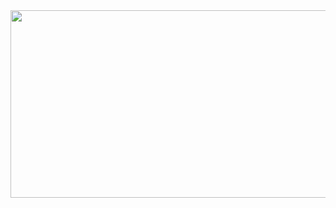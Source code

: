 <a href="https://github.com/devxb/gitanimals">
<img
  src="https://render.gitanimals.org/farms/hyeonho9877"
  width="600"
  height="300"
/>
</a>
